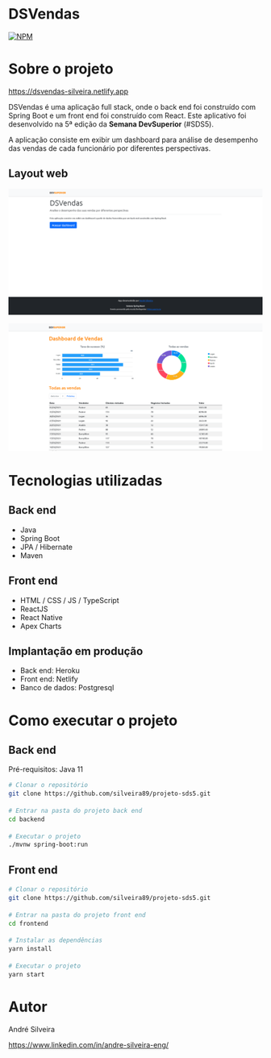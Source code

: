 # DSVendas
[![NPM](https://img.shields.io/npm/l/react)](https://github.com/silveira89/projeto-sds5/blob/master/LICENSE) 

# Sobre o projeto

https://dsvendas-silveira.netlify.app

DSVendas é uma aplicação full stack, onde o back end foi construído com Spring Boot e um front end foi construído com React.
Este aplicativo foi desenvolvido na 5ª edição da **Semana DevSuperior** (#SDS5).

A aplicação consiste em exibir um dashboard para análise de desempenho das vendas de cada funcionário por diferentes perspectivas.

## Layout web
![Web 1](https://github.com/silveira89/projeto-sds5/blob/master/assets/home.png)

![Web 2](https://github.com/silveira89/projeto-sds5/blob/master/assets/dashboard.png)

# Tecnologias utilizadas
## Back end
- Java
- Spring Boot
- JPA / Hibernate
- Maven
## Front end
- HTML / CSS / JS / TypeScript
- ReactJS
- React Native
- Apex Charts
## Implantação em produção
- Back end: Heroku
- Front end: Netlify
- Banco de dados: Postgresql

# Como executar o projeto
## Back end
Pré-requisitos: Java 11

```bash
# Clonar o repositório
git clone https://github.com/silveira89/projeto-sds5.git

# Entrar na pasta do projeto back end
cd backend

# Executar o projeto
./mvnw spring-boot:run
```
## Front end
```bash
# Clonar o repositório
git clone https://github.com/silveira89/projeto-sds5.git

# Entrar na pasta do projeto front end
cd frontend

# Instalar as dependências
yarn install

# Executar o projeto
yarn start
```

# Autor

André Silveira

https://www.linkedin.com/in/andre-silveira-eng/
